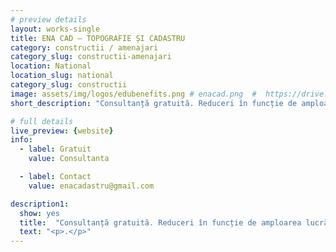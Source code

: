 ```yaml
---
# preview details
layout: works-single
title: ENA CAD – TOPOGRAFIE ȘI CADASTRU
category: constructii / amenajari
category_slug: constructii-amenajari
location: National
location_slug: national
category_slug: constructii
image: assets/img/logos/edubenefits.png # enacad.png  #  https://drive.google.com/file/d/1231v-jogNLSiLicgK-3OKANloV7Kde2l/view?usp=share_link
short_description: "Consultanță gratuită. Reduceri în funcție de amploarea lucrării"

# full details
live_preview: {website}
info:
  - label: Gratuit
    value: Consultanta

  - label: Contact
    value: enacadastru@gmail.com

description1:
  show: yes
  title:  "Consultanță gratuită. Reduceri în funcție de amploarea lucrării"
  text: "<p>.</p>"
---
```


